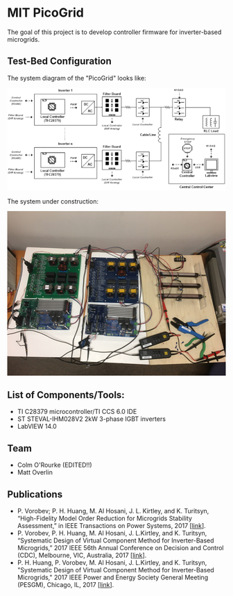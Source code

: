 # MIT PicoGrid
The goal of this project is to develop controller firmware for inverter-based microgrids.

## Test-Bed Configuration
The system diagram of the "PicoGrid" looks like:

<img src="./assets/diagram.png" width = "600"/>

The system under construction:

<img src="./assets/prototype.png" width = "600"/>

## List of Components/Tools:

- TI C28379 microcontroller/TI CCS 6.0 IDE
- ST STEVAL-IHM028V2 2kW 3-phase IGBT inverters
- LabVIEW 14.0

## Team 
- Colm O'Rourke (EDITED!!)
- Matt Overlin

## Publications
- P. Vorobev; P. H. Huang, M. Al Hosani, J. L. Kirtley, and K. Turitsyn, “High-Fidelity Model Order Reduction for Microgrids Stability Assessment,” in IEEE Transactions on Power Systems, 2017 [[link](http://www.mit.edu/~turitsyn/assets/pubs/Vorobev2017ib.pdf)].
- P. Vorobev, P. H. Huang, M. Al Hosani, J. L.Kirtley, and K. Turitsyn, “Systematic Design of Virtual Component Method for Inverter-Based Microgrids,” 2017 IEEE 56th Annual Conference on Decision and Control (CDC),  Melbourne, VIC, Australia, 2017 [[link](http://www.mit.edu/~turitsyn/assets/pubs/Vorobev2017th.pdf)].
- P. H. Huang, P. Vorobev, M. Al Hosani, J. L.Kirtley, and K. Turitsyn, "Systematic Design of Virtual Component Method for Inverter-Based Microgrids," 2017 IEEE Power and Energy Society General Meeting (PESGM), Chicago, IL, 2017 [[link](http://www.mit.edu/~turitsyn/assets/pubs/Huang2017ve.pdf)].
